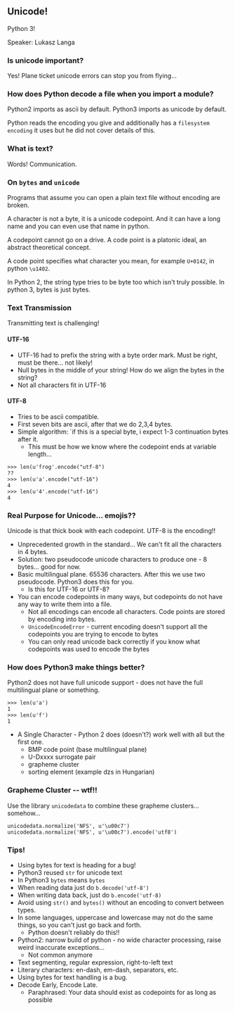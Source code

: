 ## Unicode!

Python 3!

Speaker: Lukasz Langa

### Is unicode important?

Yes! Plane ticket unicode errors can stop you from flying...

### How does Python decode a file when you import a module?

Python2 imports as ascii by default. Python3 imports as unicode by default.

Python reads the encoding you give and additionally has a `filesystem encoding` it uses but he did not cover details of this.


### What is text?

Words! Communication.


### On `bytes` and `unicode`

Programs that assume you can open a plain text file without encoding are broken.

A character is not a byte, it is a unicode codepoint. And it can have a long name and you can even use that name in python.

A codepoint cannot go on a drive. A code point is a platonic ideal, an abstract theoretical concept.

A code point specifies what character you mean, for example `U+0142`, in python `\u1402`.

In Python 2, the string type tries to be byte too which isn't truly possible.  In python 3, bytes is just bytes.


### Text Transmission

Transmitting text is challenging!

#### UTF-16

- UTF-16 had to prefix the string with a byte order mark. Must be right, must be there... not likely!
- Null bytes in the middle of your string! How do we align the bytes in the string?
- Not all characters fit in UTF-16


#### UTF-8

- Tries to be ascii compatible.
- First seven bits are ascii, after that we do 2,3,4 bytes.
- Simple algorithm: `if this is a special byte, i expect 1-3 continuation bytes after it.
    - This must be how we know where the codepoint ends at variable length...

```
>>> len(u'frog'.encode("utf-8")
??
>>> len(u'a'.encode("utf-16")
4
>>> len(u'4'.encode("utf-16")
4
```


### Real Purpose for Unicode... emojis??

Unicode is that thick book with each codepoint. UTF-8 is the encoding!!

- Unprecedented growth in the standard... We can't fit all the characters in 4 bytes.
- Solution: two pseudocode unicode characters to produce one - 8 bytes... good for now.
- Basic multilingual plane. 65536 characters.  After this we use two pseudocode. Python3 does this for you.
    - Is this for UTF-16 or UTF-8?
- You can encode codepoints in many ways, but codepoints do not have any way to write them into a file.
    - Not all encodings can encode all characters.  Code points are stored by encoding into bytes.
    - `UnicodeEncodeError` - current encoding doesn't support all the codepoints you are trying to encode to bytes
    - You can only read unicode back correctly if you know what codepoints was used to encode the bytes

### How does Python3 make things better?

Python2 does not have full unicode support - does not have the full multilingual plane or something.

```
>>> len(u'a')
1
>>> len(u'f')
1
```

- A Single Character - Python 2 does (doesn't?) work well with all but the first one.
    - BMP code point (base multilingual plane)
    - U-Dxxxx surrogate pair
    - grapheme cluster
    - sorting element (example dzs in Hungarian)


### Grapheme Cluster -- wtf!!

Use the library `unicodedata` to combine these grapheme clusters... somehow...

```
unicodedata.normalize('NFS', u'\u00c7')
unicodedata.normalize('NFS', u'\u00c7').encode('utf8')
```


### Tips!

- Using bytes for text is heading for a bug!
- Python3 reused `str` for unicode text
- In Python3 `bytes` means `bytes`
- When reading data just do `b.decode('utf-8')`
- When writing data back, just do `b.encode('utf-8)`
- Avoid using `str()` and `bytes()` without an encoding to convert between types.
- In some languages, uppercase and lowercase may not do the same things, so you can't just go back and forth.
    - Python doesn't reliably do this!!
- Python2: narrow build of python - no wide character processing, raise weird inaccurate exceptions...
    - Not common anymore
- Text segmenting, regular expression, right-to-left text
- Literary characters: en-dash, em-dash, separators, etc.
- Using bytes for text handling is a bug.
- Decode Early, Encode Late. 
    - Paraphrased: Your data should exist as codepoints for as long as possible
